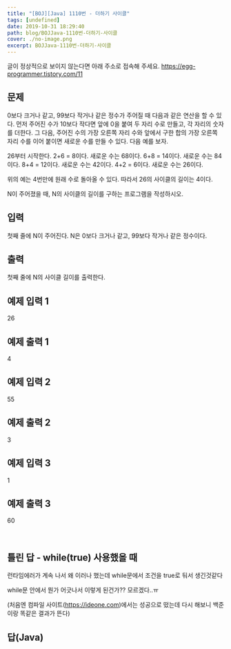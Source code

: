 ```yaml
---
title: "[BOJ][Java] 1110번 - 더하기 사이클"
tags: [undefined]
date: 2019-10-31 18:29:40
path: blog/BOJJava-1110번-더하기-사이클
cover: ./no-image.png
excerpt: BOJJava-1110번-더하기-사이클
---
```

글이 정상적으로 보이지 않는다면 아래 주소로 접속해 주세요.
https://egg-programmer.tistory.com/11
## 문제

0보다 크거나 같고, 99보다 작거나 같은 정수가 주어질 때 다음과 같은 연산을 할 수 있다. 먼저 주어진 수가 10보다 작다면 앞에 0을 붙여 두 자리 수로 만들고, 각 자리의 숫자를 더한다. 그 다음, 주어진 수의 가장 오른쪽 자리 수와 앞에서 구한 합의 가장 오른쪽 자리 수를 이어 붙이면 새로운 수를 만들 수 있다. 다음 예를 보자.

26부터 시작한다. 2+6 = 8이다. 새로운 수는 68이다. 6+8 = 14이다. 새로운 수는 84이다. 8+4 = 12이다. 새로운 수는 42이다. 4+2 = 6이다. 새로운 수는 26이다.

위의 예는 4번만에 원래 수로 돌아올 수 있다. 따라서 26의 사이클의 길이는 4이다.

N이 주어졌을 때, N의 사이클의 길이를 구하는 프로그램을 작성하시오.

## 입력

첫째 줄에 N이 주어진다. N은 0보다 크거나 같고, 99보다 작거나 같은 정수이다.

## 출력

첫째 줄에 N의 사이클 길이를 출력한다.

## 예제 입력 1<span> </span>

26

## 예제 출력 1<span> </span>

4

## 예제 입력 2<span> </span>

55

## 예제 출력 2<span> </span>

3

## 예제 입력 3<span> </span>

1

## 예제 출력 3<span> </span>

60

&nbsp;

<h2 data-ke-size="size26">틀린 답 - while(true) 사용했을 때</h2>

런타임에러가 계속 나서 왜 이러나 했는데 while문에서 조건을 true로 둬서 생긴것같다

while문 안에서 뭔가 어긋나서 이렇게 된건가?? 모르겠다..ㅠ&nbsp;

(처음엔 컴파일 사이트(<https://ideone.com>)에서는 성공으로 떴는데 다시 해보니 백준이랑 똑같은 결과가 뜬다)

<script src="https://gist.github.com/choisohyun/b667aed43f5f28cef295c6a1f64c4a67.js"></script>

<h2 data-ke-size="size26">답(Java)</h2>

<script src="https://gist.github.com/choisohyun/d3209cc37bc69a925f9d8afcdcd13a60.js"></script>